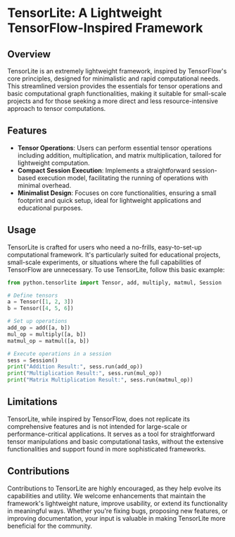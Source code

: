 # TensorLite: A Lightweight TensorFlow-Inspired Framework

## Overview

TensorLite is an extremely lightweight framework, inspired by TensorFlow's core principles, designed for minimalistic and rapid computational needs. This streamlined version provides the essentials for tensor operations and basic computational graph functionalities, making it suitable for small-scale projects and for those seeking a more direct and less resource-intensive approach to tensor computations.

## Features

- **Tensor Operations**: Users can perform essential tensor operations including addition, multiplication, and matrix multiplication, tailored for lightweight computation.
- **Compact Session Execution**: Implements a straightforward session-based execution model, facilitating the running of operations with minimal overhead.
- **Minimalist Design**: Focuses on core functionalities, ensuring a small footprint and quick setup, ideal for lightweight applications and educational purposes.

## Usage

TensorLite is crafted for users who need a no-frills, easy-to-set-up computational framework. It's particularly suited for educational projects, small-scale experiments, or situations where the full capabilities of TensorFlow are unnecessary. To use TensorLite, follow this basic example:

```python
from python.tensorlite import Tensor, add, multiply, matmul, Session

# Define tensors
a = Tensor([1, 2, 3])
b = Tensor([4, 5, 6])

# Set up operations
add_op = add([a, b])
mul_op = multiply([a, b])
matmul_op = matmul([a, b])

# Execute operations in a session
sess = Session()
print("Addition Result:", sess.run(add_op))
print("Multiplication Result:", sess.run(mul_op))
print("Matrix Multiplication Result:", sess.run(matmul_op))
```

## Limitations

TensorLite, while inspired by TensorFlow, does not replicate its comprehensive features and is not intended for large-scale or performance-critical applications. It serves as a tool for straightforward tensor manipulations and basic computational tasks, without the extensive functionalities and support found in more sophisticated frameworks.

## Contributions

Contributions to TensorLite are highly encouraged, as they help evolve its capabilities and utility. We welcome enhancements that maintain the framework's lightweight nature, improve usability, or extend its functionality in meaningful ways. Whether you're fixing bugs, proposing new features, or improving documentation, your input is valuable in making TensorLite more beneficial for the community.